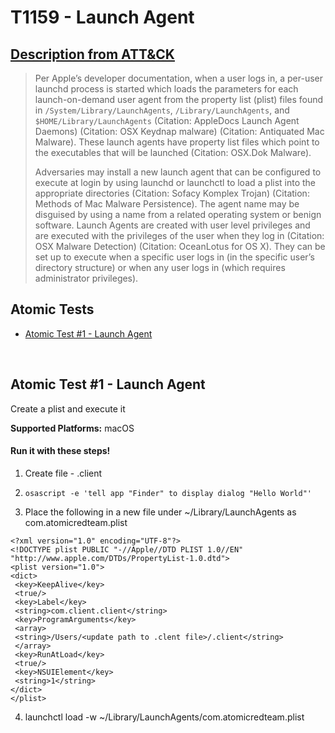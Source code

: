 # T1159 - Launch Agent
## [Description from ATT&CK](https://attack.mitre.org/wiki/Technique/T1159)
<blockquote>Per Apple’s developer documentation, when a user logs in, a per-user launchd process is started which loads the parameters for each launch-on-demand user agent from the property list (plist) files found in <code>/System/Library/LaunchAgents</code>, <code>/Library/LaunchAgents</code>, and <code>$HOME/Library/LaunchAgents</code> (Citation: AppleDocs Launch Agent Daemons) (Citation: OSX Keydnap malware) (Citation: Antiquated Mac Malware). These launch agents have property list files which point to the executables that will be launched (Citation: OSX.Dok Malware).

Adversaries may install a new launch agent that can be configured to execute at login by using launchd or launchctl to load a plist into the appropriate directories  (Citation: Sofacy Komplex Trojan)  (Citation: Methods of Mac Malware Persistence). The agent name may be disguised by using a name from a related operating system or benign software. Launch Agents are created with user level privileges and are executed with the privileges of the user when they log in (Citation: OSX Malware Detection) (Citation: OceanLotus for OS X). They can be set up to execute when a specific user logs in (in the specific user’s directory structure) or when any user logs in (which requires administrator privileges).</blockquote>

## Atomic Tests

- [Atomic Test #1 - Launch Agent](#atomic-test-1---launch-agent)


<br/>

## Atomic Test #1 - Launch Agent
Create a plist and execute it

**Supported Platforms:** macOS


#### Run it with these steps!
1. Create file - .client

2. `osascript -e 'tell app "Finder" to display dialog "Hello World"'`

3. Place the following in a new file under ~/Library/LaunchAgents as com.atomicredteam.plist

```
<?xml version="1.0" encoding="UTF-8"?>
<!DOCTYPE plist PUBLIC "-//Apple//DTD PLIST 1.0//EN" "http://www.apple.com/DTDs/PropertyList-1.0.dtd">
<plist version="1.0">
<dict>
 <key>KeepAlive</key>
 <true/>
 <key>Label</key>
 <string>com.client.client</string>
 <key>ProgramArguments</key>
 <array>
 <string>/Users/<update path to .clent file>/.client</string>
 </array>
 <key>RunAtLoad</key>
 <true/>
 <key>NSUIElement</key>
 <string>1</string>
</dict>
</plist>
```

4. launchctl load -w ~/Library/LaunchAgents/com.atomicredteam.plist


<br/>

